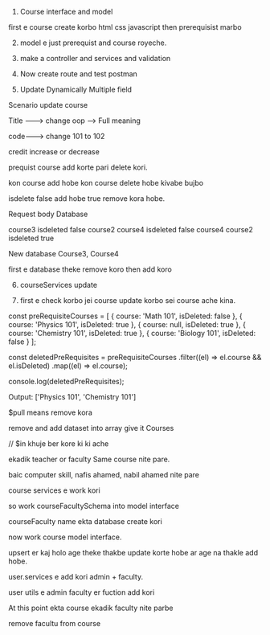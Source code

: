 
<!--  -->

1. Course interface and model

first e course create korbo html css javascript then prerequisist marbo

2. model e just prerequist and course royeche.

3. make a controller and services and validation

4. Now create route and test postman

5. Update Dynamically Multiple field

<!-- update course -->

Scenario update course

Title ---> change oop --> Full meaning

code--->  change 101 to 102

credit increase or decrease

prequist course add korte pari delete kori.

kon course add hobe kon course delete hobe kivabe bujbo

isdelete false add hobe true remove kora hobe.


Request body                       Database

course3   isdeleted false          course2
course4   isdeleted false          course4
course2   isdeleted true


New database
Course3, Course4

first e database theke remove koro then add koro

6. courseServices update

7. first e check korbo jei course update korbo sei course ache kina.


const preRequisiteCourses = [
    { course: 'Math 101', isDeleted: false },
    { course: 'Physics 101', isDeleted: true },
    { course: null, isDeleted: true },
    { course: 'Chemistry 101', isDeleted: true },
    { course: 'Biology 101', isDeleted: false }
];

const deletedPreRequisites = preRequisiteCourses
    .filter((el) => el.course && el.isDeleted)
    .map((el) => el.course);

console.log(deletedPreRequisites);



Output: ['Physics 101', 'Chemistry 101']

$pull means remove kora

remove and add dataset into array give it Courses


// $in khuje ber kore ki ki ache

<!-- Add to set -->


<!-- 15-10 -->

ekadik teacher or faculty Same course nite pare.

baic computer skill, nafis ahamed, nabil ahamed nite pare

course services e work kori

so work courseFacultySchema into model interface

courseFaculty name ekta database create kori

now work course model interface.

upsert er kaj holo age theke thakbe update korte hobe ar age na thakle add hobe.

user.services e add kori admin + faculty.

user utils e admin faculty er fuction add kori

At this point ekta course ekadik faculty nite parbe

remove facultu from course




